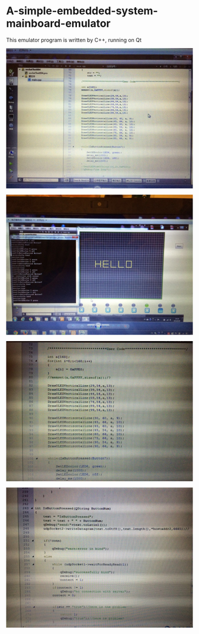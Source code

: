 # A-simple-embedded-system-mainboard-emulator
This emulator program is written by C++, running on Qt

![alt tag](https://github.com/yihaoye/A-simple-embedded-system-mainboard-emulator/blob/master/screen%20shot/IMG_8470.JPG)

![alt tag](https://github.com/yihaoye/A-simple-embedded-system-mainboard-emulator/blob/master/screen%20shot/IMG_8471.JPG)

![alt tag](https://github.com/yihaoye/A-simple-embedded-system-mainboard-emulator/blob/master/screen%20shot/IMG_8472.JPG)

![alt tag](https://github.com/yihaoye/A-simple-embedded-system-mainboard-emulator/blob/master/screen%20shot/IMG_8473.JPG)